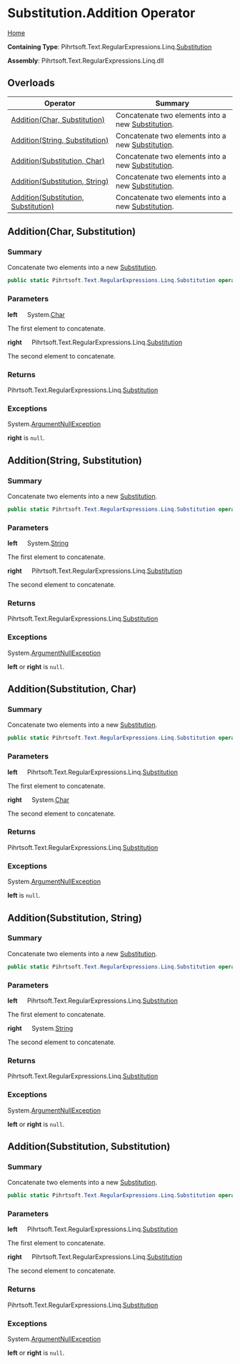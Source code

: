 # Substitution\.Addition Operator

[Home](../../../../../../README.md)

**Containing Type**: Pihrtsoft\.Text\.RegularExpressions\.Linq\.[Substitution](../README.md)

**Assembly**: Pihrtsoft\.Text\.RegularExpressions\.Linq\.dll

## Overloads

| Operator | Summary |
| -------- | ------- |
| [Addition(Char, Substitution)](#Pihrtsoft_Text_RegularExpressions_Linq_Substitution_op_Addition_System_Char_Pihrtsoft_Text_RegularExpressions_Linq_Substitution_) | Concatenate two elements into a new [Substitution](../README.md)\. |
| [Addition(String, Substitution)](#Pihrtsoft_Text_RegularExpressions_Linq_Substitution_op_Addition_System_String_Pihrtsoft_Text_RegularExpressions_Linq_Substitution_) | Concatenate two elements into a new [Substitution](../README.md)\. |
| [Addition(Substitution, Char)](#Pihrtsoft_Text_RegularExpressions_Linq_Substitution_op_Addition_Pihrtsoft_Text_RegularExpressions_Linq_Substitution_System_Char_) | Concatenate two elements into a new [Substitution](../README.md)\. |
| [Addition(Substitution, String)](#Pihrtsoft_Text_RegularExpressions_Linq_Substitution_op_Addition_Pihrtsoft_Text_RegularExpressions_Linq_Substitution_System_String_) | Concatenate two elements into a new [Substitution](../README.md)\. |
| [Addition(Substitution, Substitution)](#Pihrtsoft_Text_RegularExpressions_Linq_Substitution_op_Addition_Pihrtsoft_Text_RegularExpressions_Linq_Substitution_Pihrtsoft_Text_RegularExpressions_Linq_Substitution_) | Concatenate two elements into a new [Substitution](../README.md)\. |

## Addition\(Char, Substitution\) <a name="Pihrtsoft_Text_RegularExpressions_Linq_Substitution_op_Addition_System_Char_Pihrtsoft_Text_RegularExpressions_Linq_Substitution_"></a>

### Summary

Concatenate two elements into a new [Substitution](../README.md)\.

```csharp
public static Pihrtsoft.Text.RegularExpressions.Linq.Substitution operator +(char left, Pihrtsoft.Text.RegularExpressions.Linq.Substitution right)
```

### Parameters

**left** &emsp; System\.[Char](https://docs.microsoft.com/en-us/dotnet/api/system.char)

The first element to concatenate\.

**right** &emsp; Pihrtsoft\.Text\.RegularExpressions\.Linq\.[Substitution](../README.md)

The second element to concatenate\.

### Returns

Pihrtsoft\.Text\.RegularExpressions\.Linq\.[Substitution](../README.md)

### Exceptions

System\.[ArgumentNullException](https://docs.microsoft.com/en-us/dotnet/api/system.argumentnullexception)

**right** is `null`\.

## Addition\(String, Substitution\) <a name="Pihrtsoft_Text_RegularExpressions_Linq_Substitution_op_Addition_System_String_Pihrtsoft_Text_RegularExpressions_Linq_Substitution_"></a>

### Summary

Concatenate two elements into a new [Substitution](../README.md)\.

```csharp
public static Pihrtsoft.Text.RegularExpressions.Linq.Substitution operator +(string left, Pihrtsoft.Text.RegularExpressions.Linq.Substitution right)
```

### Parameters

**left** &emsp; System\.[String](https://docs.microsoft.com/en-us/dotnet/api/system.string)

The first element to concatenate\.

**right** &emsp; Pihrtsoft\.Text\.RegularExpressions\.Linq\.[Substitution](../README.md)

The second element to concatenate\.

### Returns

Pihrtsoft\.Text\.RegularExpressions\.Linq\.[Substitution](../README.md)

### Exceptions

System\.[ArgumentNullException](https://docs.microsoft.com/en-us/dotnet/api/system.argumentnullexception)

**left** or **right** is `null`\.

## Addition\(Substitution, Char\) <a name="Pihrtsoft_Text_RegularExpressions_Linq_Substitution_op_Addition_Pihrtsoft_Text_RegularExpressions_Linq_Substitution_System_Char_"></a>

### Summary

Concatenate two elements into a new [Substitution](../README.md)\.

```csharp
public static Pihrtsoft.Text.RegularExpressions.Linq.Substitution operator +(Pihrtsoft.Text.RegularExpressions.Linq.Substitution left, char right)
```

### Parameters

**left** &emsp; Pihrtsoft\.Text\.RegularExpressions\.Linq\.[Substitution](../README.md)

The first element to concatenate\.

**right** &emsp; System\.[Char](https://docs.microsoft.com/en-us/dotnet/api/system.char)

The second element to concatenate\.

### Returns

Pihrtsoft\.Text\.RegularExpressions\.Linq\.[Substitution](../README.md)

### Exceptions

System\.[ArgumentNullException](https://docs.microsoft.com/en-us/dotnet/api/system.argumentnullexception)

**left** is `null`\.

## Addition\(Substitution, String\) <a name="Pihrtsoft_Text_RegularExpressions_Linq_Substitution_op_Addition_Pihrtsoft_Text_RegularExpressions_Linq_Substitution_System_String_"></a>

### Summary

Concatenate two elements into a new [Substitution](../README.md)\.

```csharp
public static Pihrtsoft.Text.RegularExpressions.Linq.Substitution operator +(Pihrtsoft.Text.RegularExpressions.Linq.Substitution left, string right)
```

### Parameters

**left** &emsp; Pihrtsoft\.Text\.RegularExpressions\.Linq\.[Substitution](../README.md)

The first element to concatenate\.

**right** &emsp; System\.[String](https://docs.microsoft.com/en-us/dotnet/api/system.string)

The second element to concatenate\.

### Returns

Pihrtsoft\.Text\.RegularExpressions\.Linq\.[Substitution](../README.md)

### Exceptions

System\.[ArgumentNullException](https://docs.microsoft.com/en-us/dotnet/api/system.argumentnullexception)

**left** or **right** is `null`\.

## Addition\(Substitution, Substitution\) <a name="Pihrtsoft_Text_RegularExpressions_Linq_Substitution_op_Addition_Pihrtsoft_Text_RegularExpressions_Linq_Substitution_Pihrtsoft_Text_RegularExpressions_Linq_Substitution_"></a>

### Summary

Concatenate two elements into a new [Substitution](../README.md)\.

```csharp
public static Pihrtsoft.Text.RegularExpressions.Linq.Substitution operator +(Pihrtsoft.Text.RegularExpressions.Linq.Substitution left, Pihrtsoft.Text.RegularExpressions.Linq.Substitution right)
```

### Parameters

**left** &emsp; Pihrtsoft\.Text\.RegularExpressions\.Linq\.[Substitution](../README.md)

The first element to concatenate\.

**right** &emsp; Pihrtsoft\.Text\.RegularExpressions\.Linq\.[Substitution](../README.md)

The second element to concatenate\.

### Returns

Pihrtsoft\.Text\.RegularExpressions\.Linq\.[Substitution](../README.md)

### Exceptions

System\.[ArgumentNullException](https://docs.microsoft.com/en-us/dotnet/api/system.argumentnullexception)

**left** or **right** is `null`\.

